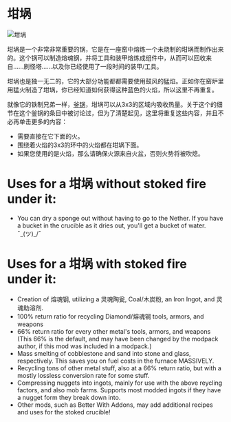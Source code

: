 # 坩埚

![坩埚](block:betterwithmods:cooking_pot@0)

坩埚是一个非常非常重要的锅，它是在一座窑中熔炼一个未烧制的坩埚而制作出来的。这个锅可以制造熔魂钢，并将工具和装甲熔炼成组件中，从而可以回收来自......刷怪塔......以及你已经使用了一段时间的装甲/工具。

坩埚也是独一无二的，它的大部分功能都都需要使用鼓风的猛焰。正如你在窑炉里用猛火制造了坩埚，你已经知道如何获得这种蓝色的火焰，所以这里不再重复。

就像它的铁制兄弟一样，[釜锅](block:betterwithmods:cooking_pot@1)，坩埚可以从3x3的区域内吸收热量。关于这个的细节在这个釜锅的条目中被讨论过，但为了清楚起见，这里将重复这些内容，并且不必再单击更多的内容：
 * 需要直接在它下面的火。
 * 围绕着火焰的3x3的环中的火焰都在坩埚下面。
 * 如果您使用的是火焰，那么请确保火源来自火盆，否则火势将被吹熄。

# Uses for a 坩埚 without stoked fire under it:
* You can dry a sponge out without having to go to the Nether. If you have a bucket in the crucible as it dries out, you'll get a bucket of water. ¯\_(ツ)_/¯

# Uses for a 坩埚 with stoked fire under it:
* Creation of 熔魂钢, utilizing a 灵魂陶瓮, Coal/木炭粉, an Iron Ingot, and 灵魂助溶剂.
* 100% return ratio for recycling Diamond/熔魂钢 tools, armors, and weapons
* 66% return ratio for every other metal's tools, armors, and weapons (This 66% is the default, and may have been changed by the modpack author, if this mod was included in a modpack.)
* Mass smelting of cobblestone and sand into stone and glass, respectively. This saves you on fuel costs in the furnace MASSIVELY.
* Recycling tons of other metal stuff, also at a 66% return ratio, but with a mostly lossless conversion rate for some stuff.
* Compressing nuggets into ingots, mainly for use with the above reycling factors, and also mob farms. Supports most modded ingots if they have a nugget form they break down into.
* Other mods, such as Better With Addons, may add additional recipes and uses for the stoked crucible!

